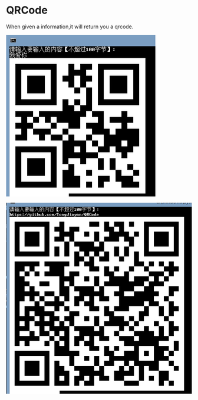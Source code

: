 # QRCode
When given a information,it will return you a qrcode.



![image](https://github.com/TongJiayan/QRCode/blob/master/images/1.png)

![image](https://github.com/TongJiayan/QRCode/blob/master/images/2.png)